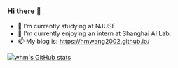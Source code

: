 ### Hi there 👋

- 🔭 I’m currently studying at NJUSE
- 🌱 I'm currently enjoying an intern at Shanghai AI Lab.
- 📫 My blog is: https://hmwang2002.github.io/

[![whm's GitHub stats](https://github-readme-stats.vercel.app/api?username=hmwang2002&show_icons=true&count_private=true&include_all_commits=true&hide=contribs)](https://github.com/hmwang2002/github-readme-stats)

